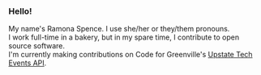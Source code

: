 ### Hello!

My name's Ramona Spence. I use she/her or they/them pronouns.   
I work full-time in a bakery, but in my spare time, I contribute to open source software.   
I'm currently making contributions on Code for Greenville's [Upstate Tech Events API](https://github.com/codeforgreenville/upstate_tech_cal_service).


<!--
**ramonaspence/ramonaspence** is a ✨ _special_ ✨ repository because its `README.md` (this file) appears on your GitHub profile.

Here are some ideas to get you started:

- 🔭 I’m currently working on ...
- 🌱 I’m currently learning ...
- 👯 I’m looking to collaborate on ...
- 🤔 I’m looking for help with ...
- 💬 Ask me about ...
- 📫 How to reach me: ...
- 😄 Pronouns: ...
- ⚡ Fun fact: ...
-->

